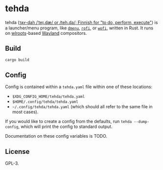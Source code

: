 # tehda

tehda ([ᴛᴀʏ-dah /ˈteɪ̯.dæ/ or /teh.da/; Finnish for "to do, perform, execute"][tehda-wikt])
is a launcher/menu program, like [`dmenu`][dmenu], [`rofi`][rofi], or
[`wofi`][wofi], written in Rust. It runs on [wlroots][wlroots]-based
[Wayland][wayland] compositors.

## Build

```sh
cargo build
```

## Config

Config is contained within a `tehda.yaml` file within one of these locations:
 - `$XDG_CONFIG_HOME/tehda/tehda.yaml`
 - `$HOME/.config/tehda/tehda.yaml`
 - `~/.config/tehda/tehda.yaml`
(which should all refer to the same file in most cases).

If you would like to create a config from the defaults, run `tehda --dump-config`,
which will print the config to standard output.

Documentation on these config variables is TODO.

## License

GPL-3.

[tehda-wikt]: https://en.wiktionary.org/wiki/tehd%C3%A4#Finnish
[dmenu]: https://tools.suckless.org/dmenu/
[rofi]: https://github.com/davatorium/rofi
[wofi]: https://hg.sr.ht/~scoopta/wofi
[wlroots]: https://github.com/swaywm/wlroots
[Wayland]: https://wayland.freedesktop.org/
